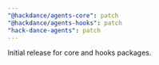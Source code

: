 ```yaml
---
"@hackdance/agents-core": patch
"@hackdance/agents-hooks": patch
"hack-dance-agents": patch
---
```


Initial release for core and hooks packages.
